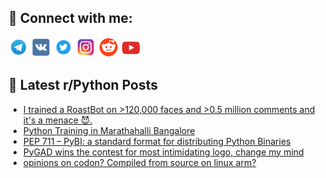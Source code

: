 ## 🔎 Connect with me:
[<img src="https://github.com/bullbesh/bullbesh/blob/main/images/Telegram.png" width="32" height="32" />](https://t.me/bullbesh)
[<img src="https://github.com/bullbesh/bullbesh/blob/main/images/VK.png" width="32" height="32" />](https://vk.com/bullbesh)
[<img src="https://github.com/bullbesh/bullbesh/blob/main/images/Twitter.png" width="32" height="32" />](https://twitter.com/bullbesh1)
[<img src="https://github.com/bullbesh/bullbesh/blob/main/images/Instagram.png" width="32" height="32" />](https://www.instagram.com/bullbesh)
[<img src="https://github.com/bullbesh/bullbesh/blob/main/images/Reddit.png" width="32" height="32" />](https://www.reddit.com/user/bullbesh)
[<img src="https://github.com/bullbesh/bullbesh/blob/main/images/YouTube.png" width="32" height="32" />](https://www.youtube.com/channel/UCtfjRs6uzgq5mfm8S06WTcg)

## 📕 Latest r/Python Posts
<!-- BLOG-POST-LIST:START -->
- [I trained a RoastBot on &gt;120,000 faces and &gt;0.5 million comments and it&#39;s a menace 😈.](https://www.reddit.com/r/Python/comments/12egsoz/i_trained_a_roastbot_on_120000_faces_and_05/)
- [Python Training in Marathahalli Bangalore](https://www.reddit.com/r/Python/comments/12eg1ld/python_training_in_marathahalli_bangalore/)
- [PEP 711 – PyBI: a standard format for distributing Python Binaries](https://www.reddit.com/r/Python/comments/12efni5/pep_711_pybi_a_standard_format_for_distributing/)
- [PyGAD wins the contest for most intimidating logo, change my mind](https://www.reddit.com/r/Python/comments/12eezx8/pygad_wins_the_contest_for_most_intimidating_logo/)
- [opinions on codon? Compiled from source on linux arm?](https://www.reddit.com/r/Python/comments/12eemcq/opinions_on_codon_compiled_from_source_on_linux/)
<!-- BLOG-POST-LIST:END -->
